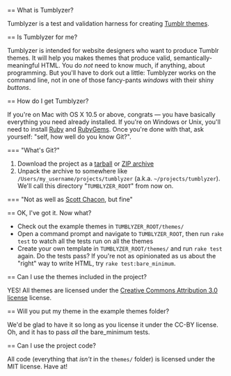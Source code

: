 == What is Tumblyzer?

Tumblyzer is a test and validation harness for creating [Tumblr themes](http://www.tumblr.com/docs/custom_themes "Creating a custom HTML theme | Tumblr").

== Is Tumblyzer for me?

Tumblyzer is intended for website designers who want to produce Tumblr themes. It will help you makes themes that produce valid, semantically-meaningful HTML. You do _not_ need to know much, if anything, about programming. But you'll have to dork out a little: Tumblyzer works on the command line, not in one of those fancy-pants _windows_ with their shiny _buttons_.

== How do I get Tumblyzer?

If you're on Mac with OS X 10.5 or above, congrats &mdash; you have basically everything you need already installed. If you're on Windows or Unix, you'll need to install [Ruby](http://www.ruby-lang.org/en/ "Ruby Programming Language") and [RubyGems](http://rubygems.org/ "RubyGems -- your guide to packaging bliss"). Once you're done with that, ask yourself: "self, how well do you know Git?".

=== "What's Git?"

1. Download the project as a
   [tarball](http://github.com/gcnovus/Tumblyzer/tarball/master "latest Tumblyzer Tarball from GitHub") or
   [ZIP archive](http://github.com/gcnovus/Tumblyzer/zipball/master "latest Tumblyzer ZIP archive from GitHub")
1. Unpack the archive to somewhere like
   `/Users/my_username/projects/tumblyzer` (a.k.a. `~/projects/tumblyzer`).
   We'll call this directory "`TUMBLYZER_ROOT`" from now on.
   
=== "Not as well as [Scott Chacon](http://github.com/schacon "Scott Chacon on GitHub"), but fine"

== OK, I've got it. Now what?

* Check out the example themes in `TUMBLYZER_ROOT/themes/`
* Open a command prompt and navigate to `TUMBLYZER_ROOT`, then run `rake test`
  to watch all the tests run on all the themes
* Create your own template in `TUMBLYZER_ROOT/themes/` and run `rake test`
  again. Do the tests pass? If you're not as opinionated as us about the
  "right" way to write HTML, try `rake test:bare_minimum`.

== Can I use the themes included in the project?

YES! All themes are licensed under the [Creative Commons Attribution 3.0 license](http://creativecommons.org/licenses/by/3.0/ "Creative Commons &mdash; Attribution 3.0 Generic") license.

== Will you put my theme in the example themes folder?

We'd be glad to have it so long as you license it under the CC-BY license. Oh, and it has to pass _all_ the bare_minimum tests.

== Can I use the project code?

All code (everything that _isn't_ in the `themes/` folder) is licensed under the MIT license. Have at!